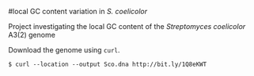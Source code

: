 #local GC content variation in *S. coelicolor* 

Project investigating the local GC content of the *Streptomyces coelicolor* 
A3(2) genome

Download the genome using ``curl``.

```
$ curl --location --output Sco.dna http://bit.ly/1Q8eKWT
```
